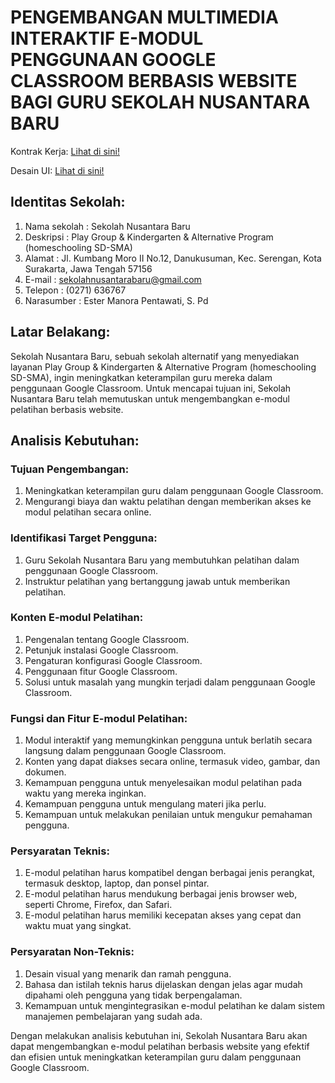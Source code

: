 
# **PENGEMBANGAN MULTIMEDIA INTERAKTIF E-MODUL PENGGUNAAN GOOGLE CLASSROOM BERBASIS WEBSITE BAGI GURU SEKOLAH NUSANTARA BARU**

Kontrak Kerja: [Lihat di sini!](https://github.com/reasnovynt/rsnv-snb-gcr-v1.0-2023/blob/4e45324a080320dcddeecf3a495db1ccfa69f68a/20105241013_Andreas%20Novyanto_SURAT%20KONTRAK%20KERJASAMA.pdf)

Desain UI: [Lihat di sini!](https://www.figma.com/file/KvIj4CSRa1FAxR3R9IRNOG/snb-gcr-v1.0-2023?node-id=0%3A1&t=3Vu2aYvwMHEvCriG-1)

## **Identitas Sekolah:**

1. Nama sekolah	: Sekolah Nusantara Baru
2. Deskripsi	: Play Group & Kindergarten & Alternative Program (homeschooling SD-SMA)
3. Alamat	: Jl. Kumbang Moro II No.12, Danukusuman, Kec. Serengan, Kota Surakarta, Jawa Tengah 57156
4. E-mail	: sekolahnusantarabaru@gmail.com
5. Telepon	: (0271) 636767
6. Narasumber	: Ester Manora Pentawati, S. Pd


## **Latar Belakang:**

Sekolah Nusantara Baru, sebuah sekolah alternatif yang menyediakan layanan Play Group & Kindergarten & Alternative Program (homeschooling SD-SMA), ingin meningkatkan keterampilan guru mereka dalam penggunaan Google Classroom. Untuk mencapai tujuan ini, Sekolah Nusantara Baru telah memutuskan untuk mengembangkan e-modul pelatihan berbasis website.

## **Analisis Kebutuhan:**

### **Tujuan Pengembangan:**
1. Meningkatkan keterampilan guru dalam penggunaan Google Classroom.
2. Mengurangi biaya dan waktu pelatihan dengan memberikan akses ke modul pelatihan secara online.

### **Identifikasi Target Pengguna:**
1. Guru Sekolah Nusantara Baru yang membutuhkan pelatihan dalam penggunaan Google Classroom.
2. Instruktur pelatihan yang bertanggung jawab untuk memberikan pelatihan.

### **Konten E-modul Pelatihan:**
1. Pengenalan tentang Google Classroom.
2. Petunjuk instalasi Google Classroom.
3. Pengaturan konfigurasi Google Classroom.
4. Penggunaan fitur Google Classroom.
5. Solusi untuk masalah yang mungkin terjadi dalam penggunaan Google Classroom.

### **Fungsi dan Fitur E-modul Pelatihan:**
1. Modul interaktif yang memungkinkan pengguna untuk berlatih secara langsung dalam penggunaan Google Classroom.
2. Konten yang dapat diakses secara online, termasuk video, gambar, dan dokumen.
3. Kemampuan pengguna untuk menyelesaikan modul pelatihan pada waktu yang mereka inginkan.
4. Kemampuan pengguna untuk mengulang materi jika perlu.
5. Kemampuan untuk melakukan penilaian untuk mengukur pemahaman pengguna.

### **Persyaratan Teknis:**
1. E-modul pelatihan harus kompatibel dengan berbagai jenis perangkat, termasuk desktop, laptop, dan ponsel pintar.
2. E-modul pelatihan harus mendukung berbagai jenis browser web, seperti Chrome, Firefox, dan Safari.
3. E-modul pelatihan harus memiliki kecepatan akses yang cepat dan waktu muat yang singkat.

### **Persyaratan Non-Teknis:**
1. Desain visual yang menarik dan ramah pengguna.
2. Bahasa dan istilah teknis harus dijelaskan dengan jelas agar mudah dipahami oleh pengguna yang tidak berpengalaman.
3. Kemampuan untuk mengintegrasikan e-modul pelatihan ke dalam sistem manajemen pembelajaran yang sudah ada.

Dengan melakukan analisis kebutuhan ini, Sekolah Nusantara Baru akan dapat mengembangkan e-modul pelatihan berbasis website yang efektif dan efisien untuk meningkatkan keterampilan guru dalam penggunaan Google Classroom.
